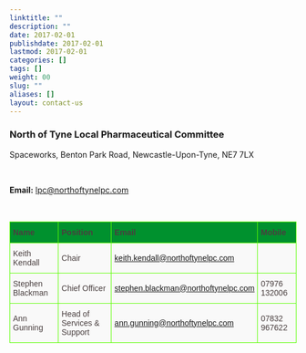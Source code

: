 ```yaml
---
linktitle: ""
description: ""
date: 2017-02-01
publishdate: 2017-02-01
lastmod: 2017-02-01
categories: []
tags: []
weight: 00
slug: ""
aliases: []
layout: contact-us
---
```


<h3 class="f3 primary-color">North of Tyne Local Pharmaceutical Committee</h3>
<p>Spaceworks, Benton Park Road, Newcastle-Upon-Tyne, NE7 7LX</p>
<br>
<p><b>Email:</b> <a href="mailto:lpc@northoftynelpc.com">lpc@northoftynelpc.com</a> </p>
<br>

<style type="text/css">
.tg  {border-collapse:collapse;border-spacing:0;border-color:#59FF00;}
.tg td{font-family:Arial, sans-serif;font-size:14px;padding:10px 5px;border-style:solid;border-width:1px;overflow:hidden;word-break:normal;border-color:#59FF00;color:#493F3F;background-color:#f9f9f9;}
.tg th{font-family:Arial, sans-serif;font-size:14px;font-weight:normal;padding:10px 5px;border-style:solid;border-width:1px;overflow:hidden;word-break:normal;border-color:#59FF00;color:#493F3F;background-color:#f9f9f9;}
.tg .tg-qz94{background-color:#f9f9f9}
.tg .tg-whdx{text-align: left;font-weight:bold;background-color:#00912E}
</style>
<table class="tg">
  <tr>
    <th class="tg-whdx">Name</th>
    <th class="tg-whdx">Position</th>
    <th class="tg-whdx">Email</th>
    <th class="tg-whdx">Mobile</th>
  </tr>
  <tr>
    <td class="tg-qz94">Keith Kendall</td>
    <td class="tg-qz94">Chair</td>
    <td class="tg-qz94"><a href="mailto:keith.kendall@northoftynelpc.com">keith.kendall@northoftynelpc.com</a></td>
    <td class="tg-qz94"></td>
  </tr>
  <tr>
    <td class="tg-qz94">Stephen Blackman</td>
    <td class="tg-qz94">Chief Officer</td>
    <td class="tg-qz94"><a href="mailto:stephen.blackman@northoftynelpc.com">stephen.blackman@northoftynelpc.com</a></td>
    <td class="tg-qz94">07976 132006</td>
  </tr>
  <tr>
    <td class="tg-qz94">Ann Gunning</td>
    <td class="tg-qz94">Head of Services &amp; Support</td>
    <td class="tg-qz94"><a href="mailto:ann.gunning@northoftynelpc.com">ann.gunning@northoftynelpc.com</a></td>
    <td class="tg-qz94">07832 967622</td>
  </tr>
</table>
